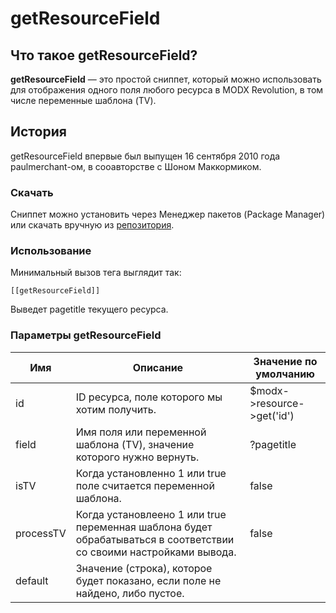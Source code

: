 # getResourceField

## Что такое getResourceField?

__getResourceField__ — это простой сниппет, который можно использовать для отображения одного поля любого ресурса в MODX Revolution, в том числе переменные шаблона (TV).

## История

getResourceField впервые был выпущен 16 сентября 2010 года paulmerchant-ом, в сооавторстве с Шоном Маккормиком.

### Скачать

Сниппет можно установить через Менеджер пакетов (Package Manager) или скачать вручную из [репозитория](http://modxcms.com/extras/package/702).

### Использование

Минимальный вызов тега выглядит так:

```
[[getResourceField]]
```

Выведет pagetitle текущего ресурса.

### Параметры getResourceField

Имя         | Описание                                                          | Значение по умолчанию
------------|-------------------------------------------------------------------|----------------------
id          | ID ресурса, поле которого мы хотим получить.                      | $modx->resource->get('id')
field       | Имя поля или переменной шаблона (TV), значение которого нужно вернуть.    | ?pagetitle
isTV        | Когда установленно 1 или true поле считается переменной шаблона.  | false
processTV   | Когда установлеено 1 или true переменная шаблона будет обрабатываться в соответствии со своими настройками вывода.    | false
default     | Значение (строка), которое будет показано, если поле не найдено, либо пустое. |   